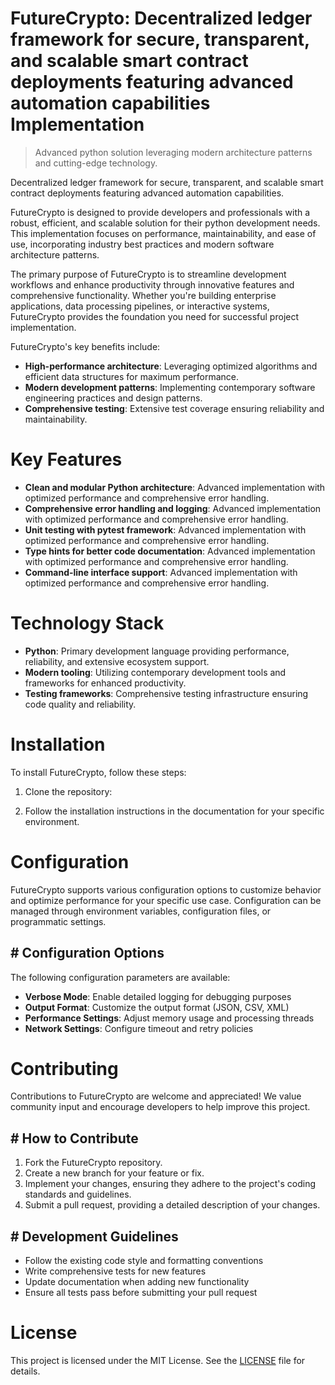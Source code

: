 <!-- fallback_FutureCrypto_20250727035833_36660 -->

# FutureCrypto: Decentralized ledger framework for secure, transparent, and scalable smart contract deployments featuring advanced automation capabilities Implementation
> Advanced python solution leveraging modern architecture patterns and cutting-edge technology.

Decentralized ledger framework for secure, transparent, and scalable smart contract deployments featuring advanced automation capabilities.

FutureCrypto is designed to provide developers and professionals with a robust, efficient, and scalable solution for their python development needs. This implementation focuses on performance, maintainability, and ease of use, incorporating industry best practices and modern software architecture patterns.

The primary purpose of FutureCrypto is to streamline development workflows and enhance productivity through innovative features and comprehensive functionality. Whether you're building enterprise applications, data processing pipelines, or interactive systems, FutureCrypto provides the foundation you need for successful project implementation.

FutureCrypto's key benefits include:

* **High-performance architecture**: Leveraging optimized algorithms and efficient data structures for maximum performance.
* **Modern development patterns**: Implementing contemporary software engineering practices and design patterns.
* **Comprehensive testing**: Extensive test coverage ensuring reliability and maintainability.

# Key Features

* **Clean and modular Python architecture**: Advanced implementation with optimized performance and comprehensive error handling.
* **Comprehensive error handling and logging**: Advanced implementation with optimized performance and comprehensive error handling.
* **Unit testing with pytest framework**: Advanced implementation with optimized performance and comprehensive error handling.
* **Type hints for better code documentation**: Advanced implementation with optimized performance and comprehensive error handling.
* **Command-line interface support**: Advanced implementation with optimized performance and comprehensive error handling.

# Technology Stack

* **Python**: Primary development language providing performance, reliability, and extensive ecosystem support.
* **Modern tooling**: Utilizing contemporary development tools and frameworks for enhanced productivity.
* **Testing frameworks**: Comprehensive testing infrastructure ensuring code quality and reliability.

# Installation

To install FutureCrypto, follow these steps:

1. Clone the repository:


2. Follow the installation instructions in the documentation for your specific environment.

# Configuration

FutureCrypto supports various configuration options to customize behavior and optimize performance for your specific use case. Configuration can be managed through environment variables, configuration files, or programmatic settings.

## # Configuration Options

The following configuration parameters are available:

* **Verbose Mode**: Enable detailed logging for debugging purposes
* **Output Format**: Customize the output format (JSON, CSV, XML)
* **Performance Settings**: Adjust memory usage and processing threads
* **Network Settings**: Configure timeout and retry policies

# Contributing

Contributions to FutureCrypto are welcome and appreciated! We value community input and encourage developers to help improve this project.

## # How to Contribute

1. Fork the FutureCrypto repository.
2. Create a new branch for your feature or fix.
3. Implement your changes, ensuring they adhere to the project's coding standards and guidelines.
4. Submit a pull request, providing a detailed description of your changes.

## # Development Guidelines

* Follow the existing code style and formatting conventions
* Write comprehensive tests for new features
* Update documentation when adding new functionality
* Ensure all tests pass before submitting your pull request

# License

This project is licensed under the MIT License. See the [LICENSE](https://github.com/marcmotta/FutureCrypto/blob/main/LICENSE) file for details.
